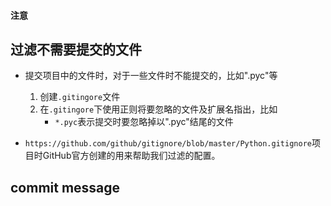 #### 注意

## 过滤不需要提交的文件
- 提交项目中的文件时，对于一些文件时不能提交的，比如".pyc"等
	1. 创建`.gitingore`文件
	2. 在`.gitingore`下使用正则将要忽略的文件及扩展名指出，比如
		- `*.pyc`表示提交时要忽略掉以".pyc"结尾的文件

- `https://github.com/github/gitignore/blob/master/Python.gitignore`项目时GitHub官方创建的用来帮助我们过滤的配置。

## commit message


